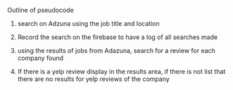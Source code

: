 Outline of pseudocode

1. search on Adzuna using the job title and location

2. Record the search on the firebase to have a log of all searches made

3. using the results of jobs from Adazuna, search for a review for each company found

4. If there is a yelp review display in the results area, if there is not list that there are no results for yelp reviews of the company 
